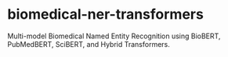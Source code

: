 # biomedical-ner-transformers
Multi-model Biomedical Named Entity Recognition using BioBERT, PubMedBERT, SciBERT, and Hybrid Transformers.
